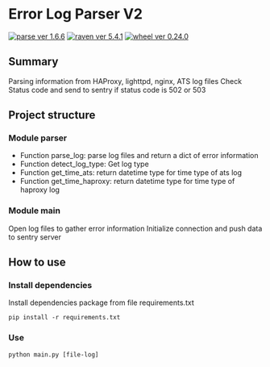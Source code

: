 # Error Log Parser V2

[![parse ver 1.6.6](https://img.shields.io/badge/parse-1.6.6-yellow.svg)](https://pypi.python.org/pypi/parse/1.6.6)
[![raven ver 5.4.1](https://img.shields.io/badge/raven-5.4.1-red.svg)](https://pypi.python.org/pypi/raven/5.4.1)
[![wheel ver 0.24.0](https://img.shields.io/badge/wheel-0.24.0-orange.svg)](https://pypi.python.org/pypi/wheel/0.24.0)

## Summary
Parsing information from HAProxy, lighttpd, nginx, ATS log files
Check Status code and send to sentry if status code is 502 or 503
## Project structure
### Module parser
* Function parse_log: parse log files and return a dict of error information
* Function detect_log_type: Get log type
* Function get_time_ats: return datetime type for time type of ats log
* Function get_time_haproxy: return datetime type for time type of haproxy log

### Module main
Open log files to gather error information
Initialize connection and push data to sentry server

## How to use
### Install dependencies
Install dependencies package from file requirements.txt
```
pip install -r requirements.txt
```
### Use
```
python main.py [file-log]
```
